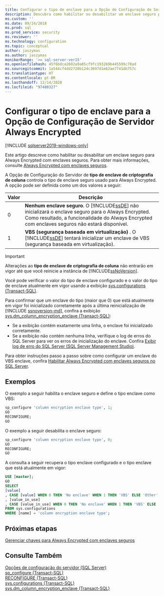 ```yaml
---
title: Configurar o tipo de enclave para a Opção de Configuração de Servidor Always Encrypted | Microsoft Docs
description: Descubra como habilitar ou desabilitar um enclave seguro para Always Encrypted. Saiba como confirmar se um enclave foi inicializado corretamente.
ms.custom: ''
ms.date: 09/24/2018
ms.prod: sql
ms.prod_service: security
ms.reviewer: ''
ms.technology: configuration
ms.topic: conceptual
author: jaszymas
ms.author: jaszymas
monikerRange: '>= sql-server-ver15'
ms.openlocfilehash: 45f6bdca2602a9a85cf9fc193269b445599c78ad
ms.sourcegitcommit: 1a544cf4dd2720b124c3697d1e62ae7741db757c
ms.translationtype: HT
ms.contentlocale: pt-BR
ms.lasthandoff: 12/14/2020
ms.locfileid: "97480327"
---
```

# <a name="configure-the-enclave-type-for-always-encrypted-server-configuration-option"></a>Configurar o tipo de enclave para a Opção de Configuração de Servidor Always Encrypted

[!INCLUDE [sqlserver2019-windows-only](../../includes/applies-to-version/sqlserver2019-windows-only.md)]

Este artigo descreve como habilitar ou desabilitar um enclave seguro para Always Encrypted com enclaves seguros. Para obter mais informações, consulte [Always Encrypted com enclaves seguros](../../relational-databases/security/encryption/always-encrypted-enclaves.md).

A Opção de Configuração do Servidor de **tipo de enclave de criptografia de coluna** controla o tipo de enclave seguro usado para Always Encrypted. A opção pode ser definida como um dos valores a seguir:  
  
|Valor|Descrição|  
|-------------------|-----------------| 
|0|**Nenhum enclave seguro**. O [!INCLUDE[ssDE](../../includes/ssde-md.md)] não inicializará o enclave seguro para o Always Encrypted. Como resultado, a funcionalidade do Always Encrypted com enclaves seguros não estará disponível.|  
|1|**VBS (segurança baseada em virtualização)** . O [!INCLUDE[ssDE](../../includes/ssde-md.md)] tentará inicializar um enclave de VBS (segurança baseada em virtualização).

> [!IMPORTANT]
> Alterações ao **tipo de enclave de criptografia de coluna** não entrarão em vigor até que você reinicie a instância de [!INCLUDE[ssNoVersion](../../includes/ssnoversion-md.md)].
   
Você pode verificar o valor do tipo de enclave configurado e o valor do tipo de enclave atualmente em vigor usando a exibição [sys.configurations (Transact-SQL)](../../relational-databases/system-catalog-views/sys-configurations-transact-sql.md). 

Para confirmar que um enclave do tipo (maior que 0) que está atualmente em vigor foi inicializado corretamente após a última reinicialização de [!INCLUDE [ssnoversion-md](../../includes/ssnoversion-md.md)], confira a exibição [sys.dm_column_encryption_enclave (Transact-SQL)](../../relational-databases/system-dynamic-management-views/sys-dm-column-encryption-enclave.md):
 - Se a exibição contém exatamente uma linha, o enclave foi inicializado corretamente. 
 - Se a exibição não contém nenhuma linha, verifique o log de erros do SQL Server para ver os erros de inicialização do enclave. Confira [Exibir log de erro do SQL Server (SQL Server Management Studio)](../../relational-databases/performance/view-the-sql-server-error-log-sql-server-management-studio.md).

Para obter instruções passo a passo sobre como configurar um enclave do VBS enclave, confira [Habilitar Always Encrypted com enclaves seguros no SQL Server](../../relational-databases/security/tutorial-getting-started-with-always-encrypted-enclaves.md#step-3-enable-always-encrypted-with-secure-enclaves-in-sql-server).

## <a name="examples"></a>Exemplos  
 O exemplo a seguir habilita o enclave seguro e define o tipo enclave como VBS:

```sql  
sp_configure 'column encryption enclave type', 1;  
GO  
RECONFIGURE;  
GO  
```  

O exemplo a seguir desabilita o enclave seguro:  

```sql  
sp_configure 'column encryption enclave type', 0;  
GO  
RECONFIGURE;  
GO  
```  

A consulta a seguir recupera o tipo enclave configurado e o tipo enclave que está atualmente em vigor:

```sql  
USE [master];
GO
SELECT
[value]
, CASE [value] WHEN 0 THEN 'No enclave' WHEN 1 THEN 'VBS' ELSE 'Other' END AS [value_description]
, [value_in_use]
, CASE [value_in_use] WHEN 0 THEN 'No enclave' WHEN 1 THEN 'VBS' ELSE 'Other' END AS [value_in_use_description]
FROM sys.configurations
WHERE [name] = 'column encryption enclave type'; 
```  
## <a name="next-steps"></a>Próximas etapas
 [Gerenciar chaves para Always Encrypted com enclaves seguros](../../relational-databases/security/encryption/always-encrypted-enclaves-manage-keys.md)

## <a name="see-also"></a>Consulte Também  
 [Opções de configuração do servidor &#40;SQL Server&#41;](../../database-engine/configure-windows/server-configuration-options-sql-server.md)   
 [sp_configure &#40;Transact-SQL&#41;](../../relational-databases/system-stored-procedures/sp-configure-transact-sql.md)   
 [RECONFIGURE &#40;Transact-SQL&#41;](../../t-sql/language-elements/reconfigure-transact-sql.md)   
 [sys.configurations (Transact-SQL)](../../relational-databases/system-catalog-views/sys-configurations-transact-sql.md)   
 [sys.dm_column_encryption_enclave (Transact-SQL)](../../relational-databases/system-dynamic-management-views/sys-dm-column-encryption-enclave.md)   
